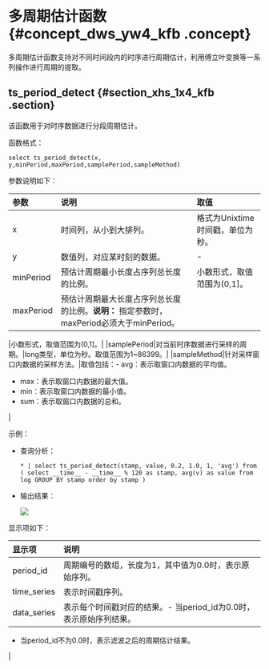 # 多周期估计函数 {#concept_dws_yw4_kfb .concept}

多周期估计函数支持对不同时间段内的时序进行周期估计，利用傅立叶变换等一系列操作进行周期的提取。

## ts\_period\_detect {#section_xhs_1x4_kfb .section}

该函数用于对时序数据进行分段周期估计。

函数格式：

```
select ts_period_detect(x, y,minPeriod,maxPeriod,samplePeriod,sampleMethod)
```

参数说明如下：

|参数|说明|取值|
|:-|:-|:-|
|x|时间列，从小到大排列。|格式为Unixtime时间戳，单位为秒。|
|y|数值列，对应某时刻的数据。|-|
|minPeriod|预估计周期最小长度占序列总长度的比例。|小数形式，取值范围为\(0,1\]。|
|maxPeriod|预估计周期最大长度占序列总长度的比例。**说明：** 指定参数时，maxPeriod必须大于minPeriod。

|小数形式，取值范围为\(0,1\]。|
|samplePeriod|对当前时序数据进行采样的周期。|long类型，单位为秒。取值范围为1~86399。|
|sampleMethod|针对采样窗口内数据的采样方法。|取值包括：-   avg：表示取窗口内数据的平均值。
-   max：表示取窗口内数据的最大值。
-   min：表示取窗口内数据的最小值。
-   sum：表示取窗口内数据的总和。

|

示例：

-   查询分析：

    ```
    * | select ts_period_detect(stamp, value, 0.2, 1.0, 1, 'avg') from ( select __time__ - __time__ % 120 as stamp, avg(v) as value from log GROUP BY stamp order by stamp )
    ```

-   输出结果：

    ![](http://static-aliyun-doc.oss-cn-hangzhou.aliyuncs.com/assets/img/23161/154338426713549_zh-CN.png)


显示项如下：

|显示项|说明|
|:--|:-|
|period\_id|周期编号的数组，长度为1，其中值为0.0时，表示原始序列。|
|time\_series|表示时间戳序列。|
|data\_series|表示每个时间戳对应的结果。-   当period\_id为0.0时，表示原始序列结果。
-   当period\_id不为0.0时，表示滤波之后的周期估计结果。

|


